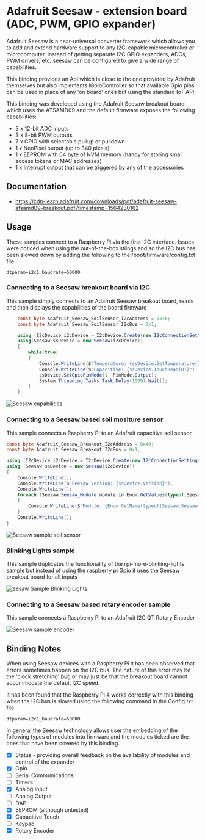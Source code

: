 ﻿# Adafruit Seesaw - extension board (ADC, PWM, GPIO expander)

Adafruit Seesaw is a near-universal converter framework which allows you to add and extend hardware support to any I2C-capable microcontroller or microcomputer. Instead of getting separate I2C GPIO expanders, ADCs, PWM drivers, etc, seesaw can be configured to give a wide range of capabilities.

This binding provides an Api which is close to the one provided by Adafruit themselves but also implements IGpioController so that available Gpio pins can be used in place of any 'on board' ones but using the standard IoT API.

This binding was developed using the Adafruit Seesaw breakout board which uses the ATSAMD09 and the default firmware exposes the following capabilities:

* 3 x 12-bit ADC inputs
* 3 x 8-bit PWM outputs
* 7 x GPIO with selectable pullup or pulldown
* 1 x NeoPixel output (up to 340 pixels)
* 1 x EEPROM with 64 byte of NVM memory (handy for storing small access tokens or MAC addresses)
* 1 x Interrupt output that can be triggered by any of the accessories

## Documentation

* <https://cdn-learn.adafruit.com/downloads/pdf/adafruit-seesaw-atsamd09-breakout.pdf?timestamp=1564230162>

## Usage

These samples connect to a Raspberry Pi via the first I2C interface. Issues were noticed when using the out-of-the-box stiings and so the I2C bus has been slowed down by adding the following to the /boot/firmware/config.txt file

 `dtparam=i2c1_baudrate=50000`

### Connecting to a Seesaw breakout board via I2C

This sample simply connects to an Adafruit Seesaw breakout board, reads and then displays the capabilities of the board firmware

```csharp
    const byte Adafruit_Seesaw_SoilSensor_I2cAddress = 0x36;
    const byte Adafruit_Seesaw_SoilSensor_I2cBus = 0x1;

    using (I2cDevice i2cDevice = I2cDevice.Create(new I2cConnectionSettings(Adafruit_Seesaw_SoilSensor_I2cBus, Adafruit_Seesaw_SoilSensor_I2cAddress)))
    using(Seesaw ssDevice = new Seesaw(i2cDevice))
    {
        while(true)
        {
            Console.WriteLine($"Temperature: {ssDevice.GetTemperature()}'C");
            Console.WriteLine($"Capacitive: {ssDevice.TouchRead(0)}");
            ssDevice.SetGpioPinMode(1, PinMode.Output);
            System.Threading.Tasks.Task.Delay(1000).Wait();
        }
    }
```

![Seesaw capabilities](SeesawSampleCapabilities_bb.png)

### Connecting to a Seesaw based soil mositure sensor

This sample connects a Raspberry Pi to an Adafruit capacitive soil sensor

```csharp
const byte Adafruit_Seesaw_Breakout_I2cAddress = 0x49;
const byte Adafruit_Seesaw_Breakout_I2cBus = 0x1;

using (I2cDevice i2cDevice = I2cDevice.Create(new I2cConnectionSettings(Adafruit_Seesaw_Breakout_I2cBus, Adafruit_Seesaw_Breakout_I2cAddress)))
using (Seesaw ssDevice = new Seesaw(i2cDevice))
{
    Console.WriteLine();
    Console.WriteLine($"Seesaw Version: {ssDevice.Version}");
    Console.WriteLine();
    foreach (Seesaw.Seesaw_Module module in Enum.GetValues(typeof(Seesaw.Seesaw_Module)))
    {
        Console.WriteLine($"Module: {Enum.GetName(typeof(Seesaw.Seesaw_Module), module)} - {(ssDevice.HasModule(module) ? "available" : "not-available")}");
    }
    Console.WriteLine();
}
```

![Seesaw sample soil sensor](SeesawSampleSoilSensor_bb.png)

### Blinking Lights sample

This sample duplicates the functionality of the rpi-more-blinking-lights sample but instead of using the raspberry pi Gpio it uses the Seesaw breakout board for all inputs

![eesaw Sample Blinking Lights](SeesawSampleBlinkingLights_bb.png)

### Connecting to a Seesaw based rotary encoder sample

This sample connects a Raspberry Pi to an Adafruit I2C QT Rotary Encoder

![Seesaw sample encoder](SeesawSampleEncoder.png)

## Binding Notes

When using Seesaw devices with a Raspberry Pi it has been observed that errors sometimes happen on the I2C bus. The nature of this error may be the 'clock stretching' [bug](http://www.advamation.com/knowhow/raspberrypi/rpi-i2c-bug.html) or may just be that the breakout board cannot accommodate the default I2C speed.

It has been found that the Raspberry Pi 4 works correctly with this binding when the I2C bus is slowed using the following command in the Config.txt file.

`dtparam=i2c1_baudrate=50000`

In general the Seesaw technology allows user the embedding of the following types of modules into firmware and the modules ticked are the ones that have been covered by this binding.

* [X] Status - providing overall feedback on the availability of modules and control of the expander
* [X] Gpio
* [ ] Serial Communications
* [ ] Timers
* [X] Analog Input
* [ ] Analog Output
* [ ] DAP
* [X] EEPROM (although untested)
* [X] Capacitive Touch
* [ ] Keypad
* [X] Rotary Encoder
